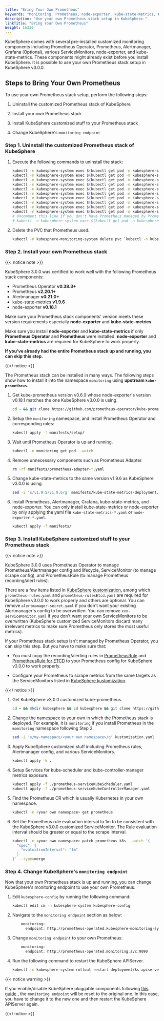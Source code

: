 ```yaml
---
title: "Bring Your Own Prometheus"
keywords: "Monitoring, Prometheus, node-exporter, kube-state-metrics, KubeSphere, Kubernetes"
description: "Use your own Prometheus stack setup in KubeSphere."
linkTitle: "Bring Your Own Prometheus"
Weight: 16330
---
```


KubeSphere comes with several pre-installed customized monitoring components including Prometheus Operator, Prometheus, Alertmanager, Grafana (Optional), various ServiceMonitors, node-exporter, and kube-state-metrics. These components might already exist before you install KubeSphere. It is possible to use your own Prometheus stack setup in KubeSphere v3.0.0.

## Steps to Bring Your Own Prometheus

To use your own Prometheus stack setup, perform the following steps:

1. Uninstall the customized Prometheus stack of KubeSphere

2. Install your own Prometheus stack

3. Install KubeSphere customized stuff to your Prometheus stack

4. Change KubeSphere's `monitoring endpoint`

### Step 1. Uninstall the customized Prometheus stack of KubeSphere

1. Execute the following commands to uninstall the stack:

   ```bash
   kubectl -n kubesphere-system exec $(kubectl get pod -n kubesphere-system -l app=ks-install -o jsonpath='{.items[0].metadata.name}') -- kubectl delete -f /kubesphere/kubesphere/prometheus/alertmanager/ 2>/dev/null
   kubectl -n kubesphere-system exec $(kubectl get pod -n kubesphere-system -l app=ks-install -o jsonpath='{.items[0].metadata.name}') -- kubectl delete -f /kubesphere/kubesphere/prometheus/devops/ 2>/dev/null
   kubectl -n kubesphere-system exec $(kubectl get pod -n kubesphere-system -l app=ks-install -o jsonpath='{.items[0].metadata.name}') -- kubectl delete -f /kubesphere/kubesphere/prometheus/etcd/ 2>/dev/null
   kubectl -n kubesphere-system exec $(kubectl get pod -n kubesphere-system -l app=ks-install -o jsonpath='{.items[0].metadata.name}') -- kubectl delete -f /kubesphere/kubesphere/prometheus/grafana/ 2>/dev/null
   kubectl -n kubesphere-system exec $(kubectl get pod -n kubesphere-system -l app=ks-install -o jsonpath='{.items[0].metadata.name}') -- kubectl delete -f /kubesphere/kubesphere/prometheus/kube-state-metrics/ 2>/dev/null
   kubectl -n kubesphere-system exec $(kubectl get pod -n kubesphere-system -l app=ks-install -o jsonpath='{.items[0].metadata.name}') -- kubectl delete -f /kubesphere/kubesphere/prometheus/node-exporter/ 2>/dev/null
   kubectl -n kubesphere-system exec $(kubectl get pod -n kubesphere-system -l app=ks-install -o jsonpath='{.items[0].metadata.name}') -- kubectl delete -f /kubesphere/kubesphere/prometheus/upgrade/ 2>/dev/null
   kubectl -n kubesphere-system exec $(kubectl get pod -n kubesphere-system -l app=ks-install -o jsonpath='{.items[0].metadata.name}') -- kubectl delete -f /kubesphere/kubesphere/prometheus/prometheus-rules-v1.16\+.yaml 2>/dev/null
   kubectl -n kubesphere-system exec $(kubectl get pod -n kubesphere-system -l app=ks-install -o jsonpath='{.items[0].metadata.name}') -- kubectl delete -f /kubesphere/kubesphere/prometheus/prometheus-rules.yaml 2>/dev/null
   kubectl -n kubesphere-system exec $(kubectl get pod -n kubesphere-system -l app=ks-install -o jsonpath='{.items[0].metadata.name}') -- kubectl delete -f /kubesphere/kubesphere/prometheus/prometheus 2>/dev/null
   # Uncomment this line if you don't have Prometheus managed by Prometheus Operator in other namespaces.
   # kubectl -n kubesphere-system exec $(kubectl get pod -n kubesphere-system -l app=ks-install -o jsonpath='{.items[0].metadata.name}') -- kubectl delete -f /kubesphere/kubesphere/prometheus/init/ 2>/dev/null
   ```

2. Delete the PVC that Prometheus used.

   ```bash
   kubectl -n kubesphere-monitoring-system delete pvc `kubectl -n kubesphere-monitoring-system get pvc | grep -v VOLUME | awk '{print $1}' |  tr '\n' ' '`
   ```

### Step 2. Install your own Prometheus stack

{{< notice note >}}

KubeSphere 3.0.0 was certified to work well with the following Prometheus stack components:

- Prometheus Operator **v0.38.3+**
- Prometheus **v2.20.1+**
- Alertmanager **v0.21.0+**
- kube-state-metrics **v1.9.6**
- node-exporter **v0.18.1**

Make sure your Prometheus stack components' version meets these version requirements especially **node-exporter** and **kube-state-metrics**.

Make sure you install **node-exporter** and **kube-state-metrics** if only **Prometheus Operator** and **Prometheus** were installed. **node-exporter** and **kube-state-metrics** are required for KubeSphere to work properly.

**If you've already had the entire Prometheus stack up and running, you can skip this step.**

{{</ notice >}}

The Prometheus stack can be installed in many ways. The following steps show how to install it into the namespace `monitoring` using **upstream `kube-prometheus`**.

1. Get kube-prometheus version v0.6.0 whose node-exporter's version v0.18.1 matches the one KubeSphere v3.0.0 is using.

   ```bash
   cd ~ && git clone https://github.com/prometheus-operator/kube-prometheus.git && cd kube-prometheus && git checkout tags/v0.6.0 -b v0.6.0
   ```

2. Setup the `monitoring` namespace, and install Prometheus Operator and corresponding roles:

   ```bash
   kubectl apply -f manifests/setup/
   ```

3. Wait until Prometheus Operator is up and running.

   ```bash
   kubectl -n monitoring get pod --watch
   ```

4. Remove unnecessary components such as Prometheus Adapter.

   ```bash
   rm -rf manifests/prometheus-adapter-*.yaml
   ```

5. Change kube-state-metrics to the same version v1.9.6 as KubeSphere v3.0.0 is using.

   ```bash
   sed -i 's/v1.9.5/v1.9.6/g' manifests/kube-state-metrics-deployment.yaml
   ```

6. Install Prometheus, Alertmanager, Grafana, kube-state-metrics, and node-exporter. You can only install kube-state-metrics or node-exporter by only applying the yaml file `kube-state-metrics-*.yaml` or `node-exporter-*.yaml`.

   ```bash
   kubectl apply -f manifests/
   ```

### Step 3. Install KubeSphere customized stuff to your Prometheus stack

{{< notice note >}}

KubeSphere 3.0.0 uses Prometheus Operator to manage Prometheus/Alertmanager config and lifecycle, ServiceMonitor (to manage scrape config), and PrometheusRule (to manage Prometheus recording/alert rules).

There are a few items listed in [KubeSphere kustomization](https://github.com/kubesphere/kube-prometheus/blob/ks-v3.0/kustomize/kustomization.yaml), among which `prometheus-rules.yaml` and `prometheus-rulesEtcd.yaml` are required for KubeSphere v3.0.0 to work properly and others are optional. You can remove `alertmanager-secret.yaml` if you don't want your existing Alertmanager's config to be overwritten. You can remove `xxx-serviceMonitor.yaml` if you don't want your own ServiceMonitors to be overwritten (KubeSphere customized ServiceMonitors discard many irrelevant metrics to make sure Prometheus only stores the most useful metrics).

If your Prometheus stack setup isn't managed by Prometheus Operator, you can skip this step. But you have to make sure that:

- You must copy the recording/alerting rules in [PrometheusRule](https://github.com/kubesphere/kube-prometheus/blob/ks-v3.0/kustomize/prometheus-rules.yaml) and [PrometheusRule for ETCD](https://github.com/kubesphere/kube-prometheus/blob/ks-v3.0/kustomize/prometheus-rulesEtcd.yaml) to your Prometheus config for KubeSphere v3.0.0 to work properly.

- Configure your Prometheus to scrape metrics from the same targets as the ServiceMonitors listed in [KubeSphere kustomization](https://github.com/kubesphere/kube-prometheus/blob/ks-v3.0/kustomize/kustomization.yaml).

{{</ notice >}}

1. Get KubeSphere v3.0.0 customized kube-prometheus.

   ```bash
   cd ~ && mkdir kubesphere && cd kubesphere && git clone https://github.com/kubesphere/kube-prometheus.git && cd kube-prometheus/kustomize
   ```

2. Change the namespace to your own in which the Prometheus stack is deployed. For example, it is `monitoring` if you install Prometheus in the `monitoring` namespace following Step 2.

   ```bash
   sed -i 's/my-namespace/<your own namespace>/g' kustomization.yaml
   ```

3. Apply KubeSphere customized stuff including Prometheus rules, Alertmanager config, and various ServiceMonitors.

   ```bash
   kubectl apply -k .
   ```

4. Setup Services for kube-scheduler and kube-controller-manager metrics exposure.

   ```bash
   kubectl apply -f ./prometheus-serviceKubeScheduler.yaml
   kubectl apply -f ./prometheus-serviceKubeControllerManager.yaml
   ```

5. Find the Prometheus CR which is usually Kubernetes in your own namespace.

   ```bash
   kubectl -n <your own namespace> get prometheus
   ```

6. Set the Prometheus rule evaluation interval to 1m to be consistent with the KubeSphere v3.0.0 customized ServiceMonitor. The Rule evaluation interval should be greater or equal to the scrape interval.

   ```bash
   kubectl -n <your own namespace> patch prometheus k8s --patch '{
     "spec": {
       "evaluationInterval": "1m"
     }
   }' --type=merge
   ```

### Step 4. Change KubeSphere's `monitoring endpoint`

Now that your own Prometheus stack is up and running, you can change KubeSphere's monitoring endpoint to use your own Prometheus.

1. Edit `kubesphere-config` by running the following command:

   ```bash
   kubectl edit cm -n kubesphere-system kubesphere-config
   ```

2. Navigate to the `monitoring endpoint` section as below:

   ```bash
       monitoring:
         endpoint: http://prometheus-operated.kubesphere-monitoring-system.svc:9090
   ```

3. Change `monitoring endpoint` to your own Prometheus:

   ```bash
       monitoring:
         endpoint: http://prometheus-operated.monitoring.svc:9090
   ```

4. Run the following command to restart the KubeSphere APIServer.

   ```bash
   kubectl -n kubesphere-system rollout restart deployment/ks-apiserver
   ```

{{< notice warning >}}

If you enable/disable KubeSphere pluggable components following [this guide](https://kubesphere.io/docs/pluggable-components/overview/) , the `monitoring endpoint` will be reset to the original one. In this case, you have to change it to the new one and then restart the KubeSphere APIServer again.

{{</ notice >}}

